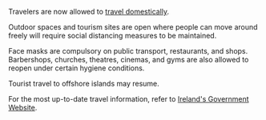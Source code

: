 Travelers are now allowed to [travel domestically](https://www.garda.com/crisis24/news-alerts/354916/ireland-face-masks-compulsory-on-public-transport-as-government-further-eases-lockdown-restrictions-from-june-29-update-9).

Outdoor spaces and tourism sites are open where people can move around freely will require social distancing measures to be maintained.

Face masks are compulsory on public transport, restaurants, and shops. Barbershops, churches, theatres, cinemas, and gyms are also allowed to reopen under certain hygiene conditions.

Tourist travel to offshore islands may resume.

For the most up-to-date travel information, refer to [Ireland's Government Website](https://www.gov.ie/en/campaigns/c36c85-covid-19-coronavirus/).
